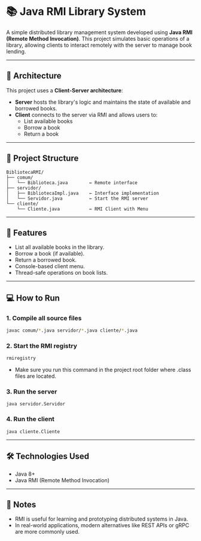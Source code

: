 # 📚 Java RMI Library System

A simple distributed library management system developed using **Java RMI (Remote Method Invocation)**. This project simulates basic operations of a library, allowing clients to interact remotely with the server to manage book lending.

---

## 🧩 Architecture

This project uses a **Client-Server architecture**:

- **Server** hosts the library's logic and maintains the state of available and borrowed books.
- **Client** connects to the server via RMI and allows users to:
  - List available books
  - Borrow a book
  - Return a book

---

## 📂 Project Structure
```
BibliotecaRMI/
├── comum/
│   └── Biblioteca.java        ← Remote interface
├── servidor/
│   ├── BibliotecaImpl.java    ← Interface implementation
│   └── Servidor.java          ← Start the RMI server
└── cliente/
    └── Cliente.java           ← RMI Client with Menu
```
---

## 🚀 Features

- List all available books in the library.
- Borrow a book (if available).
- Return a borrowed book.
- Console-based client menu.
- Thread-safe operations on book lists.

---

## 💻 How to Run

### 1. Compile all source files
```bash
javac comum/*.java servidor/*.java cliente/*.java
```

### 2. Start the RMI registry
```bash
rmiregistry
```
- Make sure you run this command in the project root folder where .class files are located.

### 3. Run the server
```
java servidor.Servidor
```

### 4. Run the client
```
java cliente.Cliente
```

---

## 🛠 Technologies Used
- Java 8+
- Java RMI (Remote Method Invocation)

---

## 📌 Notes
- RMI is useful for learning and prototyping distributed systems in Java.
- In real-world applications, modern alternatives like REST APIs or gRPC are more commonly used.
